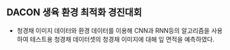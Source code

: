 ## DACON 생육 환경 최적화 경진대회

- 청경채 이미지 데이터와 환경 데이터를 이용해 CNN과 RNN등의 알고리즘을 사용하여 테스트용 청경채 데이터셋의 청경채 이미지에 대해 잎 면적을 예측하였다.
